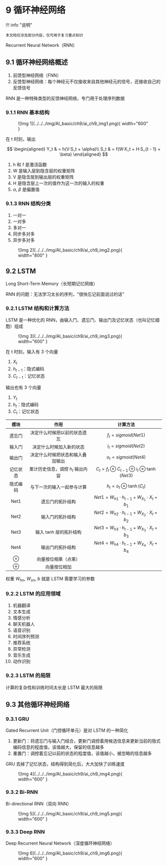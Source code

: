 # 9 循环神经网络

<!-- !!! tip "说明"

    本文档正在更新中…… -->

!!! info "说明"

    本文档仅涉及部分内容，仅可用于复习重点知识

Recurrent Neural Network（RNN）

## 9.1 循环神经网络概述

1. 前馈型神经网络（FNN）
2. 反馈型神经网络：每个神经元不仅接收来自其他神经元的信号，还接收自己的反馈信号

RNN 是一种特殊类型的反馈神经网络，专门用于处理序列数据

### 9.1.1 RNN 基本结构

<figure markdown="span">
  ![Img 1](../../../img/AI_basic/ch9/ai_ch9_img1.png){ width="600" }
</figure>

在 t 时刻，输出

$$
\begin{aligned}
    Y_t & = h(V·S_t + \alpha)\\
    S_t & = f(W·X_t + H·S_{t - 1} + \beta)
\end{aligned}
$$

1. h 和 f 是激活函数
2. W 是输入层到隐含层的权重矩阵
3. V 是隐含层到输出层的权重矩阵
4. H 是隐含层上一次的值作为这一次的输入的权重
5. $\alpha,\ \beta$ 是偏置值

### 9.1.3 RNN 结构分类

1. 一对一
2. 一对多
3. 多对一
4. 同步多对多
5. 异步多对多

<figure markdown="span">
  ![Img 2](../../../img/AI_basic/ch9/ai_ch9_img2.png){ width="800" }
</figure>

## 9.2 LSTM

Long Short-Term Memory（长短期记忆网络）

RNN 的问题：无法学习太长的序列，“很快忘记前面说过的话”

### 9.2.1 LSTM 结构和计算方法

LSTM 是一种优化的 RNN，由输入门、遗忘门、输出门及记忆状态（也叫记忆细胞）组成

<figure markdown="span">
  ![Img 3](../../../img/AI_basic/ch9/ai_ch9_img3.png){ width="600" }
</figure>

在 t 时刻，输入有 3 个向量

1. $X_t$
2. $h_{t-1}$：隐式编码
3. $C_{t-1}$：记忆状态

输出也有 3 个向量

1. $Y_t$
2. $h_t$：隐式编码
3. $C_t$：记忆状态

| 模块 | 作用 | 计算方法 |
| :--: | :--: | :--: |
| 遗忘门 | 决定什么时候把以前的状态遗忘 | $f_t = sigmoid(Net1)$ |
| 输入门 | 决定什么时候加入新的状态 | $i_t = sigmoid(Net2)$ |
| 输出门 | 决定什么时候把状态和输入叠加输出 | $o_t = sigmoid(Net4)$ |
| 记忆状态 | 累计历史信息，调控 $h_t$ 输出内容 | $C_t = f_t \otimes C_{t-1} \oplus i_t \otimes \tanh(Net3)$ |
| 隐式编码 | 与下一次的输入一起参与计算 | $h_t = o_t \otimes \tanh(C_t)$ |
| Net1 | 遗忘门的拓扑结构 | $Net1 = W_{h1} · h_{t-1} + W_{X_1} · X_t + b_1$ |
| Net2 | 输入门的拓扑结构 | $Net2 = W_{h2} · h_{t-1} + W_{X_2} · X_t + b_2$ |
| Net3 | 输入 tanh 层的拓扑结构 | $Net3 = W_{h3} · h_{t-1} + W_{X_3} · X_t + b_3$ |
| Net4 | 输出门的拓扑结构 | $Net4 = W_{h4} · h_{t-1} + W_{X_4} · X_t + b_4$ |
| $\otimes$ | 向量按位相乘（点乘）| |
| $\oplus$ | 向量按位相加 | |

权重 $W_{hn},\ W_{xn},\ b$ 就是 LSTM 需要学习的参数

### 9.2.2 LSTM 的应用领域

1. 机器翻译
2. 文本生成
3. 情感分析
4. 聊天机器人
5. 语音识别
6. 时间序列预测
7. 推荐系统
8. 异常检测
9. 音乐生成
10. 动作识别

### 9.2.3 LSTM 的局限

计算的复杂性和训练时间太长是 LSTM 最大的局限

## 9.3 其他循环神经网络

### 9.3.1 GRU

Gated Recurrent Unit（门控循环单元）是对 LSTM 的一种简化

1. 更新门：将遗忘门与输入门结合，更新门调控着用候选信息来更新当前的隐式编码信息的程度值，该值越大，保留的信息越多
2. 重置门：调控着忘记以前的状态的程度值，该值越小，被忽略的信息越多

GRU 去掉了记忆状态，结构得到简化后，大大加快了训练速度

<figure markdown="span">
  ![Img 4](../../../img/AI_basic/ch9/ai_ch9_img4.png){ width="600" }
</figure>

### 9.3.2 Bi-RNN

Bi-directional RNN（双向 RNN）

<figure markdown="span">
  ![Img 5](../../../img/AI_basic/ch9/ai_ch9_img5.png){ width="600" }
</figure>

### 9.3.3 Deep RNN

Deep Recurrent Neural Network（深度循环神经网络）

<figure markdown="span">
  ![Img 6](../../../img/AI_basic/ch9/ai_ch9_img6.png){ width="600" }
</figure>